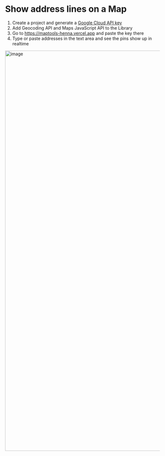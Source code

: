 # Show address lines on a Map 

1. Create a project and generate a [Google Cloud API key](https://console.cloud.google.com/apis/dashboard)
2. Add Geocoding API and Maps JavaScript API to the Library
3. Go to https://maptools-henna.vercel.app and paste the key there
4. Type or paste addresses in the text area and see the pins show up in realtime


<img width="1299" alt="image" src="https://user-images.githubusercontent.com/1958947/114782118-68f6e700-9d2e-11eb-9dcb-ac3be75485a0.png">
